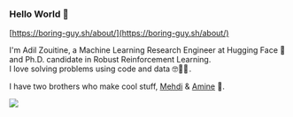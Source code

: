 ### Hello World 👋
[https://boring-guy.sh/about/](https://boring-guy.sh/about/)

I'm Adil Zouitine, a Machine Learning Research Engineer at Hugging Face 🤗 and Ph.D. candidate in Robust Reinforcement Learning.<br />
I love solving problems using code and data 🤓👨‍💻 .<br />

I have two brothers who make cool stuff, [Mehdi](https://github.com/MehdiZouitine) & [Amine](https://github.com/AmineZouitine) 🤩.

![](https://komarev.com/ghpvc/?username=AdilZouitine)
